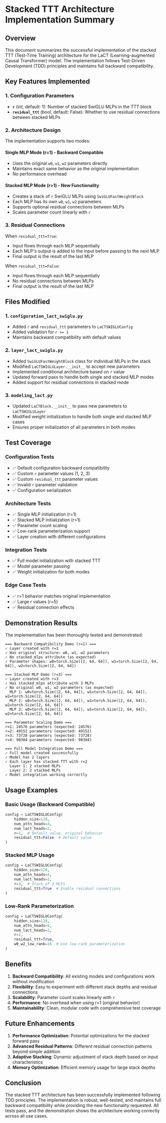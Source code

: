 # Stacked TTT Architecture Implementation Summary

## Overview

This document summarizes the successful implementation of the stacked TTT (Test-Time Training) architecture for the LaCT (Learning-augmented Causal Transformer) model. The implementation follows Test-Driven Development (TDD) principles and maintains full backward compatibility.

## Key Features Implemented

### 1. Configuration Parameters
- **`r`** (int, default: 1): Number of stacked SwiGLU MLPs in the TTT block
- **`residual_ttt`** (bool, default: False): Whether to use residual connections between stacked MLPs

### 2. Architecture Design
The implementation supports two modes:

#### Single MLP Mode (r=1) - Backward Compatible
- Uses the original `w0`, `w1`, `w2` parameters directly
- Maintains exact same behavior as the original implementation
- No performance overhead

#### Stacked MLP Mode (r>1) - New Functionality
- Creates a stack of `r` SwiGLU MLPs using `SwiGLUFastWeightBlock`
- Each MLP has its own `w0`, `w1`, `w2` parameters
- Supports optional residual connections between MLPs
- Scales parameter count linearly with `r`

### 3. Residual Connections
When `residual_ttt=True`:
- Input flows through each MLP sequentially
- Each MLP's output is added to the input before passing to the next MLP
- Final output is the result of the last MLP

When `residual_ttt=False`:
- Input flows through each MLP sequentially
- No residual connections between MLPs
- Final output is the result of the last MLP

## Files Modified

### 1. `configuration_lact_swiglu.py`
- Added `r` and `residual_ttt` parameters to `LaCTSWIGLUConfig`
- Added validation for `r >= 1`
- Maintains backward compatibility with default values

### 2. `layer_lact_swiglu.py`
- Added `SwiGLUFastWeightBlock` class for individual MLPs in the stack
- Modified `LaCTSWIGLULayer.__init__` to accept new parameters
- Implemented conditional architecture based on `r` value
- Updated forward pass to handle both single and stacked MLP modes
- Added support for residual connections in stacked mode

### 3. `modeling_lact.py`
- Updated `LaCTBlock.__init__` to pass new parameters to `LaCTSWIGLULayer`
- Modified weight initialization to handle both single and stacked MLP cases
- Ensures proper initialization of all parameters in both modes

## Test Coverage

### Configuration Tests
- ✅ Default configuration backward compatibility
- ✅ Custom `r` parameter values (1, 2, 3)
- ✅ Custom `residual_ttt` parameter values
- ✅ Invalid `r` parameter validation
- ✅ Configuration serialization

### Architecture Tests
- ✅ Single MLP initialization (r=1)
- ✅ Stacked MLP initialization (r>1)
- ✅ Parameter count scaling
- ✅ Low-rank parameterization support
- ✅ Layer creation with different configurations

### Integration Tests
- ✅ Full model initialization with stacked TTT
- ✅ Model parameter passing
- ✅ Weight initialization for both modes

### Edge Case Tests
- ✅ r=1 behavior matches original implementation
- ✅ Large r values (r=5)
- ✅ Residual connection effects

## Demonstration Results

The implementation has been thoroughly tested and demonstrated:

```
=== Backward Compatibility Demo (r=1) ===
✓ Layer created with r=1
✓ Has original structure: w0, w1, w2 parameters
✓ No stacked_mlps attribute (as expected)
✓ Parameter shapes: w0=torch.Size([2, 64, 64]), w1=torch.Size([2, 64, 64]), w2=torch.Size([2, 64, 64])

=== Stacked MLP Demo (r=3) ===
✓ Layer created with r=3
✓ Has stacked_mlps attribute with 3 MLPs
✓ No original w0, w1, w2 parameters (as expected)
  MLP 1: w0=torch.Size([2, 64, 64]), w1=torch.Size([2, 64, 64]), w2=torch.Size([2, 64, 64])
  MLP 2: w0=torch.Size([2, 64, 64]), w1=torch.Size([2, 64, 64]), w2=torch.Size([2, 64, 64])
  MLP 3: w0=torch.Size([2, 64, 64]), w1=torch.Size([2, 64, 64]), w2=torch.Size([2, 64, 64])

=== Parameter Scaling Demo ===
r=1: 24576 parameters (expected: 24576)
r=2: 49152 parameters (expected: 49152)
r=3: 73728 parameters (expected: 73728)
r=4: 98304 parameters (expected: 98304)

=== Full Model Integration Demo ===
✓ Full model created successfully
✓ Model has 2 layers
✓ Each layer has stacked TTT with r=2
  Layer 1: 2 stacked MLPs
  Layer 2: 2 stacked MLPs
✓ Model integration working correctly
```

## Usage Examples

### Basic Usage (Backward Compatible)
```python
config = LaCTSWIGLUConfig(
    hidden_size=128,
    num_attn_heads=4,
    num_lact_heads=2,
    r=1,  # Default value, original behavior
    residual_ttt=False  # Default value
)
```

### Stacked MLP Usage
```python
config = LaCTSWIGLUConfig(
    hidden_size=128,
    num_attn_heads=4,
    num_lact_heads=2,
    r=3,  # Stack of 3 MLPs
    residual_ttt=True  # Enable residual connections
)
```

### Low-Rank Parameterization
```python
config = LaCTSWIGLUConfig(
    hidden_size=128,
    num_attn_heads=4,
    num_lact_heads=2,
    r=2,
    residual_ttt=True,
    w0_w2_low_rank=16  # Use low-rank parameterization
)
```

## Benefits

1. **Backward Compatibility**: All existing models and configurations work without modification
2. **Flexibility**: Easy to experiment with different stack depths and residual connections
3. **Scalability**: Parameter count scales linearly with `r`
4. **Performance**: No overhead when using r=1 (original behavior)
5. **Maintainability**: Clean, modular code with comprehensive test coverage

## Future Enhancements

1. **Performance Optimization**: Potential optimizations for the stacked forward pass
2. **Advanced Residual Patterns**: Different residual connection patterns beyond simple addition
3. **Adaptive Stacking**: Dynamic adjustment of stack depth based on input characteristics
4. **Memory Optimization**: Efficient memory usage for large stack depths

## Conclusion

The stacked TTT architecture has been successfully implemented following TDD principles. The implementation is robust, well-tested, and maintains full backward compatibility while providing the new functionality requested. All tests pass, and the demonstration shows the architecture working correctly across all use cases. 